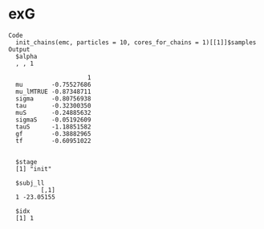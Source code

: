 # exG

    Code
      init_chains(emc, particles = 10, cores_for_chains = 1)[[1]]$samples
    Output
      $alpha
      , , 1
      
                          1
      mu        -0.75527686
      mu_lMTRUE -0.87348711
      sigma     -0.80756938
      tau       -0.32300350
      muS       -0.24885632
      sigmaS    -0.05192609
      tauS      -1.18851582
      gf        -0.38882965
      tf        -0.60951022
      
      
      $stage
      [1] "init"
      
      $subj_ll
             [,1]
      1 -23.05155
      
      $idx
      [1] 1
      

